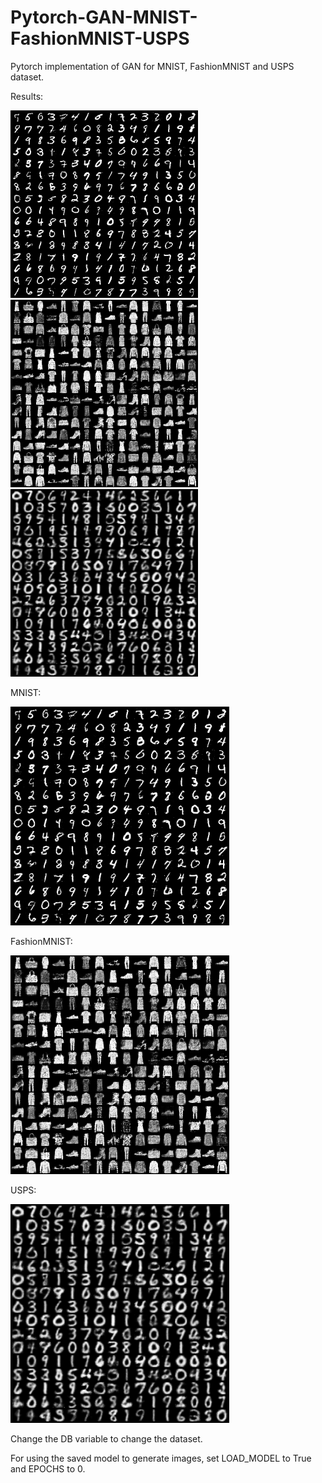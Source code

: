 # Pytorch-GAN-MNIST-FashionMNIST-USPS
Pytorch implementation of GAN for MNIST, FashionMNIST and USPS dataset.

Results:
<p float="left">
  <img src="/results/MNIST.png" width="300" />
  <img src="/results/FashionMNIST.png" width="300" /> 
  <img src="/results/USPS.png" width="300" />
</p>
MNIST:
<p align="left">
  <img src="/results/MNIST.png" width="350" title="hover text">
</p>
FashionMNIST:
<p align="left">
  <img src="/results/FashionMNIST.png" width="350" title="hover text">
</p>
USPS:
<p align="left">
  <img src="/results/USPS.png" width="350" title="hover text">
</p>

Change the DB variable to change the dataset.

For using the saved model to generate images, set LOAD_MODEL to True and EPOCHS to 0.
